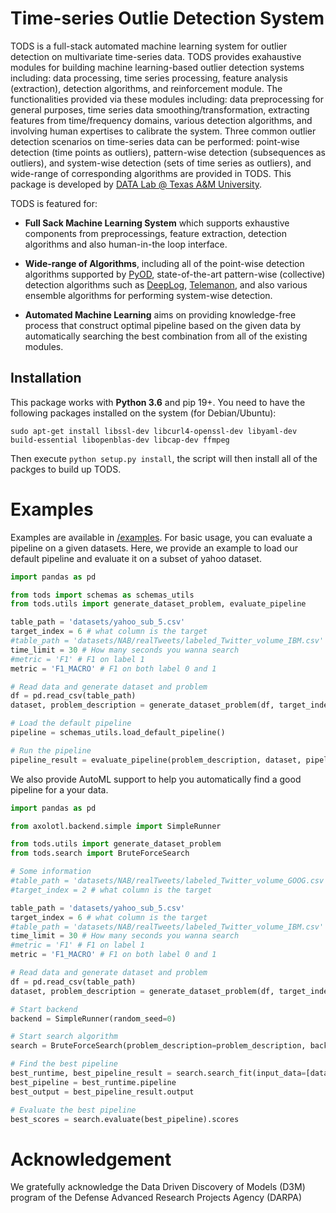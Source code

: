 # Time-series Outlie Detection System
TODS is a full-stack automated machine learning system for outlier detection on multivariate time-series data. TODS provides exahaustive modules for building machine learning-based outlier detection systems including: data processing, time series processing, feature analysis (extraction), detection algorithms, and reinforcement module. The functionalities provided via these modules including: data preprocessing for general purposes, time series data smoothing/transformation, extracting features from time/frequency domains, various detection algorithms, and involving human expertises to calibrate the system. Three common outlier detection scenarios on time-series data can be performed: point-wise detection (time points as outliers), pattern-wise detection (subsequences as outliers), and system-wise detection (sets of time series as outliers), and wide-range of corresponding algorithms are provided in TODS. This package is developed by [DATA Lab @ Texas A&M University](https://people.engr.tamu.edu/xiahu/index.html).

TODS is featured for:
* **Full Sack Machine Learning System** which supports exhaustive components from preprocessings, feature extraction, detection algorithms and also human-in-the loop interface. 

* **Wide-range of Algorithms**, including all of the point-wise detection algorithms supported by [PyOD](https://github.com/yzhao062/pyod), state-of-the-art pattern-wise (collective) detection algorithms such as [DeepLog](https://www.cs.utah.edu/~lifeifei/papers/deeplog.pdf), [Telemanon](https://arxiv.org/pdf/1802.04431.pdf), and also various ensemble algorithms for performing system-wise detection.

* **Automated Machine Learning** aims on providing knowledge-free process that construct optimal pipeline based on the given data by automatically searching the best combination from all of the existing modules.


## Installation

This package works with **Python 3.6** and pip 19+. You need to have the following packages installed on the system (for Debian/Ubuntu):
```
sudo apt-get install libssl-dev libcurl4-openssl-dev libyaml-dev build-essential libopenblas-dev libcap-dev ffmpeg
```

Then execute `python setup.py install`, the script will then install all of the packges to build up TODS.

# Examples
Examples are available in [/examples](examples/). For basic usage, you can evaluate a pipeline on a given datasets. Here, we provide an example to load our default pipeline and evaluate it on a subset of yahoo dataset.
```python
import pandas as pd

from tods import schemas as schemas_utils
from tods.utils import generate_dataset_problem, evaluate_pipeline

table_path = 'datasets/yahoo_sub_5.csv'
target_index = 6 # what column is the target
#table_path = 'datasets/NAB/realTweets/labeled_Twitter_volume_IBM.csv' # The path of the dataset
time_limit = 30 # How many seconds you wanna search
#metric = 'F1' # F1 on label 1
metric = 'F1_MACRO' # F1 on both label 0 and 1

# Read data and generate dataset and problem
df = pd.read_csv(table_path)
dataset, problem_description = generate_dataset_problem(df, target_index=target_index, metric=metric)

# Load the default pipeline
pipeline = schemas_utils.load_default_pipeline()

# Run the pipeline
pipeline_result = evaluate_pipeline(problem_description, dataset, pipeline)
```
We also provide AutoML support to help you automatically find a good pipeline for a your data.
```python
import pandas as pd

from axolotl.backend.simple import SimpleRunner

from tods.utils import generate_dataset_problem
from tods.search import BruteForceSearch

# Some information
#table_path = 'datasets/NAB/realTweets/labeled_Twitter_volume_GOOG.csv' # The path of the dataset
#target_index = 2 # what column is the target

table_path = 'datasets/yahoo_sub_5.csv'
target_index = 6 # what column is the target
#table_path = 'datasets/NAB/realTweets/labeled_Twitter_volume_IBM.csv' # The path of the dataset
time_limit = 30 # How many seconds you wanna search
#metric = 'F1' # F1 on label 1
metric = 'F1_MACRO' # F1 on both label 0 and 1

# Read data and generate dataset and problem
df = pd.read_csv(table_path)
dataset, problem_description = generate_dataset_problem(df, target_index=target_index, metric=metric)

# Start backend
backend = SimpleRunner(random_seed=0)

# Start search algorithm
search = BruteForceSearch(problem_description=problem_description, backend=backend)

# Find the best pipeline
best_runtime, best_pipeline_result = search.search_fit(input_data=[dataset], time_limit=time_limit)
best_pipeline = best_runtime.pipeline
best_output = best_pipeline_result.output

# Evaluate the best pipeline
best_scores = search.evaluate(best_pipeline).scores
```
# Acknowledgement
We gratefully acknowledge the Data Driven Discovery of Models (D3M) program of the Defense Advanced Research Projects Agency (DARPA)
